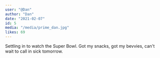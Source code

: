 ```yaml
---
user: "@Dan"
author: "Dan"
date: "2021-02-07"
id: 5
media: "/media/prime_dan.jpg"
likes: 69
---
```


Settling in to watch the Super Bowl. Got my snacks, got my bevvies, can't wait to call in sick tomorrow.
